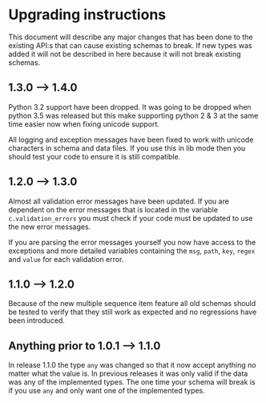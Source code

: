# Upgrading instructions

This document will describe any major changes that has been done to the existing API:s that can cause existing schemas to break. If new types was added it will not be described in here because it will not break existing schemas.


## 1.3.0 --> 1.4.0

Python 3.2 support have been dropped. It was going to be dropped when python 3.5 was released but this make supporting python 2 & 3 at the same time easier now when fixing unicode support.

All logging and exception messages have been fixed to work with unicode characters in schema and data files. If you use this in lib mode then you should test your code to ensure it is still compatible.


## 1.2.0 --> 1.3.0

Almost all validation error messages have been updated. If you are dependent on the error messages that is located in the variable `c.validation_errors` you must check if your code must be updated to use the new error messages.

If you are parsing the error messages yourself you now have access to the exceptions and more detailed variables containing the `msg`, `path`, `key`, `regex` and `value` for each validation error.


## 1.1.0 --> 1.2.0

Because of the new multiple sequence item feature all old schemas should be tested to verify that they still work as expected and no regressions have been introduced.


## Anything prior to 1.0.1 --> 1.1.0

In release 1.1.0 the type `any` was changed so that it now accept anything no matter what the value is. In previous releases it was only valid if the data was any of the implemented types. The one time your schema will break is if you use `any` and only want one of the implemented types.
